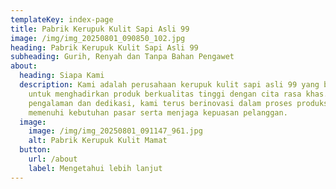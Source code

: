 ```yaml
---
templateKey: index-page
title: Pabrik Kerupuk Kulit Sapi Asli 99
image: /img/img_20250801_090850_102.jpg
heading: Pabrik Kerupuk Kulit Sapi Asli 99
subheading: Gurih, Renyah dan Tanpa Bahan Pengawet
about:
  heading: Siapa Kami
  description: Kami adalah perusahaan kerupuk kulit sapi asli 99 yang berkomitmen
    untuk menghadirkan produk berkualitas tinggi dengan cita rasa khas. Dengan
    pengalaman dan dedikasi, kami terus berinovasi dalam proses produksi untuk
    memenuhi kebutuhan pasar serta menjaga kepuasan pelanggan.
  image:
    image: /img/img_20250801_091147_961.jpg
    alt: Pabrik Kerupuk Kulit Mamat
  button:
    url: /about
    label: Mengetahui lebih lanjut
---
```

